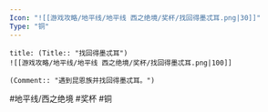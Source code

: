 ```yaml
---
Icon: "![[游戏攻略/地平线/地平线 西之绝境/奖杯/找回得墨忒耳.png|30]]"
Type: "铜"
---
```

```ad-common-bronze-trophy
title: (Title:: "找回得墨忒耳")
![[游戏攻略/地平线/地平线 西之绝境/奖杯/找回得墨忒耳.png|100]]

(Comment:: "遇到昆恩族并找回得墨忒耳。")
```

#地平线/西之绝境 #奖杯 #铜
